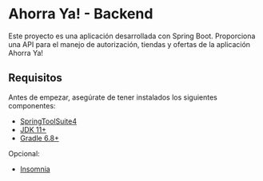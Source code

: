 # Ahorra Ya! - Backend

Este proyecto es una aplicación desarrollada con Spring Boot. Proporciona una API para el manejo de autorización, tiendas y ofertas de la aplicación Ahorra Ya!

## Requisitos

Antes de empezar, asegúrate de tener instalados los siguientes componentes:

- [SpringToolSuite4](https://spring.io/tools)
- [JDK 11+](https://www.oracle.com/java/technologies/javase-jdk11-downloads.html)
- [Gradle 6.8+](https://gradle.org/install/)

Opcional:
- [Insomnia](https://insomnia.rest/download)
